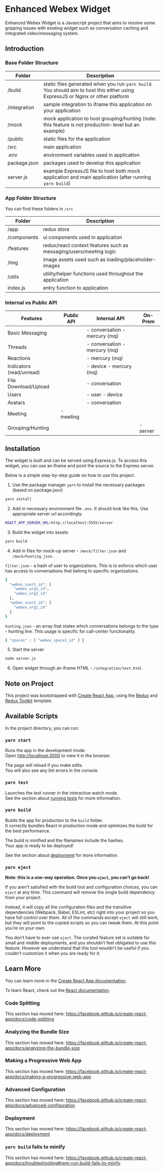 # Enhanced Webex Widget

Enhanced Webex Widget is a Javascript project that aims to resolve some gripping issues with existing widget such as conversation caching and integrated video/messaging system.

## Introduction

### Base Folder Structure

| Folder       | Description                                                                                                                     |
| ------------ | ------------------------------------------------------------------------------------------------------------------------------- |
| /build       | static files generated when you run `yarn build`. You should aim to host this either using ExpressJS or Nginx or other platform |
| /integration | sample integration to iframe this application on your application                                                               |
| /mock        | mock application to host grouping/hunting (note: this feature is not production-level but an example)                           |
| /public      | static files for the application                                                                                                |
| /src         | main application                                                                                                                |
| .env         | environment variables used in application                                                                                       |
| package.json | packages used to develop this application                                                                                       |
| server.js    | example ExpressJS file to host both mock application and main application (after running `yarn build`)                          |

### App Folder Structure

You can find these folders in `/src`

| Folder      | Description                                                        |
| ----------- | ------------------------------------------------------------------ |
| /app        | redux store                                                        |
| /components | ui components used in application                                  |
| /features   | redux/react context features such as messaging/users/meeting logic |
| /img        | image assets used such as loading/placeholder-images               |
| /utils      | utility/helper functions used throughout the application           |
| index.js    | entry function to application                                      |

### Internal vs Public API

| Features                 | Public API | Internal API                  | On-Prem  |
| ------------------------ | ---------- | ----------------------------- | -------- |
| Basic Messaging          |            | - conversation - mercury (mq) |          |
| Threads                  |            | - conversation - mercury (mq) |          |
| Reactions                |            | - mercury (mq)                |          |
| Indicators (read/unread) |            | - device - mercury (mq)       |          |
| File Download/Upload     |            | - conversation                |          |
| Users                    |            | - user - device               |          |
| Avatars                  |            | - conversation                |          |
| Meeting                  | - meeting  |                               |          |
| Grouping/Hunting         |            |                               | - server |

## Installation

The widget is built and can be served using Express.js. To access this widget, you can use an iframe and point the source to the Express server.

Below is a simple step-by-step guide on how to use this project.

1. Use the package manager `yarn` to install the necessary packages (based on package.json)

```bash
yarn install
```

2. Add in necessary environment file `.env`. It should look like this. Use appropriate server url accordingly.

```bash
REACT_APP_SERVER_URL=http://localhost:5555/server
```

3. Build the widget into assets

```bash
yarn build
```

4. Add in files for mock-up server - `/mock/filter.json` and `/mock/hunting.json`.

`filter.json` - a hash of user to organizations. This is to enforce which user has access to conversations that belong to specific organizations.

```bash
{
  "webex_user1_id": [
    "webex_org1_id",
    "webex_org2_id"
  ],
  "webex_user2_id": [
    "webex_org1_id"
  ]
}
```

`hunting.json` - an array that states which conversations belongs to the type - hunting line. This usage is specific for call-center functionality.

```bash
{ "spaces" : [ "webex_space1_id" ] }
```

5. Start the server

```bash
node server.js
```

6. Open widget through an iframe HTML - `/integration/test.html`

## Note on Project

This project was bootstrapped with [Create React App](https://github.com/facebook/create-react-app), using the [Redux](https://redux.js.org/) and [Redux Toolkit](https://redux-toolkit.js.org/) template.

## Available Scripts

In the project directory, you can run:

### `yarn start`

Runs the app in the development mode.<br />
Open [http://localhost:3000](http://localhost:3000) to view it in the browser.

The page will reload if you make edits.<br />
You will also see any lint errors in the console.

### `yarn test`

Launches the test runner in the interactive watch mode.<br />
See the section about [running tests](https://facebook.github.io/create-react-app/docs/running-tests) for more information.

### `yarn build`

Builds the app for production to the `build` folder.<br />
It correctly bundles React in production mode and optimizes the build for the best performance.

The build is minified and the filenames include the hashes.<br />
Your app is ready to be deployed!

See the section about [deployment](https://facebook.github.io/create-react-app/docs/deployment) for more information.

### `yarn eject`

**Note: this is a one-way operation. Once you `eject`, you can’t go back!**

If you aren’t satisfied with the build tool and configuration choices, you can `eject` at any time. This command will remove the single build dependency from your project.

Instead, it will copy all the configuration files and the transitive dependencies (Webpack, Babel, ESLint, etc) right into your project so you have full control over them. All of the commands except `eject` will still work, but they will point to the copied scripts so you can tweak them. At this point you’re on your own.

You don’t have to ever use `eject`. The curated feature set is suitable for small and middle deployments, and you shouldn’t feel obligated to use this feature. However we understand that this tool wouldn’t be useful if you couldn’t customize it when you are ready for it.

## Learn More

You can learn more in the [Create React App documentation](https://facebook.github.io/create-react-app/docs/getting-started).

To learn React, check out the [React documentation](https://reactjs.org/).

### Code Splitting

This section has moved here: https://facebook.github.io/create-react-app/docs/code-splitting

### Analyzing the Bundle Size

This section has moved here: https://facebook.github.io/create-react-app/docs/analyzing-the-bundle-size

### Making a Progressive Web App

This section has moved here: https://facebook.github.io/create-react-app/docs/making-a-progressive-web-app

### Advanced Configuration

This section has moved here: https://facebook.github.io/create-react-app/docs/advanced-configuration

### Deployment

This section has moved here: https://facebook.github.io/create-react-app/docs/deployment

### `yarn build` fails to minify

This section has moved here: https://facebook.github.io/create-react-app/docs/troubleshooting#npm-run-build-fails-to-minify
